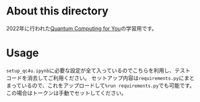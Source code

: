 # About this directory
2022年に行われた[Quantum Computing for You](https://altema.is.tohoku.ac.jp/QC4U/)の学習用です。

# Usage

`setup_qc4u.ipynb`に必要な設定が全て入っているのでこちらを利用し、テストコードを消去してご利用ください。
セットアップ内容は`requirements.py`にまとまっているので、これをアップロードして`%run requirements.py`でも可能です。この場合はトークンは手動でセットしてください。
